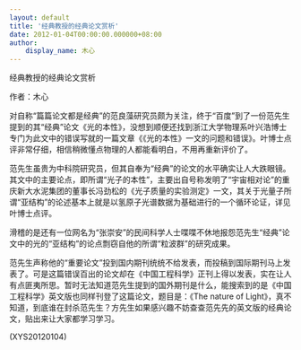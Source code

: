 ```yaml
---
layout: default
title: '经典教授的经典论文赏析'
date: 2012-01-04T00:00:00.000000+08:00
author:
    display_name: 木心
---
```


经典教授的经典论文赏析

作者：木心

对自称“篇篇论文都是经典”的范良藻研究员颇为关注，终于“百度”到了一份范先生提到的其“经典”论文《光的本性》，没想到顺便还找到浙江大学物理系叶兴浩博士专门为此文中的错误写就的一篇文章《《光的本性》一文的问题和错误》。叶博士点评非常仔细，相信稍微懂点物理的人都能看明白，不用再重新评价了。

范先生虽贵为中科院研究员，但其自奉为“经典”的论文的水平确实让人大跌眼镜。其文中的主要论点，即所谓“光子的本性”，主要出自号称发明了“宇宙相对论”的重庆新大水泥集团的董事长冯劲松的《光子质量的实验测定》一文，其关于光量子所谓“亚结构”的论述基本上就是以氢原子光谱数据为基础进行的一个循环论证，详见叶博士点评。

滑稽的是还有一位网名为“张崇安”的民间科学人士喋喋不休地报怨范先生“经典”论文中的光的“亚结构”的论点剽窃自他的所谓“粒波群”的研究成果。

范先生声称他的“重要论文”投到国内期刊统统不给发表，而投稿到国际期刊马上发表了。可是这篇错误百出的论文却在《中国工程科学》正刊上得以发表，实在让人有点匪夷所思。暂时无法知道范先生提到的国外期刊是什么，能搜索到的是《中国工程科学》英文版也同样刊登了这篇论文，题目是：《The nature of Light》，真不知道，到底谁在封杀范先生？方先生如果感兴趣不妨查查范先先的英文版的经典论文，贴出来让大家都学习学习。

(XYS20120104)

